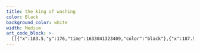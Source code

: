 ```yaml
---
title: the king of washing
color: Black
background_color: white
width: Medium
art_code_block: >-
  [[{"x":183.5,"y":176,"time":1633041323409,"color":"black"},{"x":187.5,"y":180,"time":1633041323965,"color":"black"},{"x":184.5,"y":176,"time":1633041324879,"color":"black"},{"x":183.5,"y":176,"time":1633041323409,"color":"black"}],[{"x":187.5,"y":179,"time":1633041326885,"color":"black"},{"x":183.5,"y":182,"time":1633041327722,"color":"black"},{"x":187.5,"y":179,"time":1633041326885,"color":"black"}],[{"x":217.5,"y":176,"time":1633041330867,"color":"black"},{"x":220.5,"y":180,"time":1633041331574,"color":"black"},{"x":225.5,"y":180,"time":1633041332090,"color":"black"},{"x":221.5,"y":177,"time":1633041332846,"color":"black"},{"x":220.5,"y":180,"time":1633041331574,"color":"black"}],[{"x":184.5,"y":178,"time":1633041336807,"color":"black"},{"x":189.5,"y":180,"time":1633041337458,"color":"black"},{"x":192.5,"y":176,"time":1633041338193,"color":"black"},{"x":184.5,"y":178,"time":1633041336807,"color":"black"},{"x":192.5,"y":175,"time":1633041339283,"color":"black"}],[{"x":205.5,"y":190,"time":1633041341161,"color":"black"},{"x":200.5,"y":193,"time":1633041342049,"color":"black"},{"x":195.5,"y":195,"time":1633041342240,"color":"black"},{"x":189.5,"y":197,"time":1633041342376,"color":"black"},{"x":185.5,"y":200,"time":1633041342581,"color":"black"},{"x":182.5,"y":204,"time":1633041342975,"color":"black"},{"x":181.5,"y":209,"time":1633041343309,"color":"black"},{"x":186.5,"y":211,"time":1633041343763,"color":"black"},{"x":191.5,"y":212,"time":1633041344159,"color":"black"},{"x":196.5,"y":210,"time":1633041344511,"color":"black"},{"x":186.5,"y":211,"time":1633041343763,"color":"black"}],[{"x":185.5,"y":208,"time":1633041345596,"color":"black"},{"x":182.5,"y":213,"time":1633041346028,"color":"black"},{"x":179.5,"y":218,"time":1633041346094,"color":"black"},{"x":183.5,"y":215,"time":1633041346559,"color":"black"},{"x":182.5,"y":213,"time":1633041346028,"color":"black"}],[{"x":192.5,"y":215,"time":1633041352286,"color":"black"},{"x":196.5,"y":212,"time":1633041352752,"color":"black"},{"x":200.5,"y":209,"time":1633041352918,"color":"black"},{"x":204.5,"y":206,"time":1633041353162,"color":"black"},{"x":196.5,"y":212,"time":1633041352752,"color":"black"}],[{"x":194.5,"y":160,"time":1633041354841,"color":"black"},{"x":198.5,"y":157,"time":1633041355304,"color":"black"},{"x":203.5,"y":156,"time":1633041355494,"color":"black"},{"x":208.5,"y":156,"time":1633041355834,"color":"black"},{"x":213.5,"y":156,"time":1633041355951,"color":"black"},{"x":218.5,"y":158,"time":1633041356240,"color":"black"},{"x":222.5,"y":162,"time":1633041356460,"color":"black"},{"x":225.5,"y":166,"time":1633041356718,"color":"black"},{"x":218.5,"y":158,"time":1633041356240,"color":"black"}],[{"x":196.5,"y":159,"time":1633041358024,"color":"black"},{"x":195.5,"y":154,"time":1633041358387,"color":"black"},{"x":193.5,"y":149,"time":1633041358620,"color":"black"},{"x":190.5,"y":145,"time":1633041358899,"color":"black"},{"x":186.5,"y":148,"time":1633041359321,"color":"black"},{"x":182.5,"y":152,"time":1633041359455,"color":"black"},{"x":178.5,"y":155,"time":1633041359571,"color":"black"},{"x":175.5,"y":159,"time":1633041359671,"color":"black"},{"x":172.5,"y":163,"time":1633041359805,"color":"black"},{"x":170.5,"y":168,"time":1633041360092,"color":"black"},{"x":175.5,"y":159,"time":1633041359671,"color":"black"}],[{"x":225.5,"y":161,"time":1633041361410,"color":"black"},{"x":229.5,"y":158,"time":1633041361730,"color":"black"},{"x":232.5,"y":154,"time":1633041361778,"color":"black"},{"x":237.5,"y":151,"time":1633041361909,"color":"black"},{"x":239.5,"y":156,"time":1633041362607,"color":"black"},{"x":239.5,"y":161,"time":1633041362709,"color":"black"},{"x":239.5,"y":166,"time":1633041362853,"color":"black"},{"x":240.5,"y":171,"time":1633041362988,"color":"black"},{"x":241.5,"y":176,"time":1633041363450,"color":"black"},{"x":241.5,"y":181,"time":1633041363539,"color":"black"},{"x":240.5,"y":171,"time":1633041362988,"color":"black"}],[{"x":171.5,"y":166,"time":1633041365483,"color":"black"},{"x":166.5,"y":167,"time":1633041365812,"color":"black"},{"x":161.5,"y":170,"time":1633041365889,"color":"black"},{"x":157.5,"y":173,"time":1633041365938,"color":"black"},{"x":153.5,"y":176,"time":1633041366021,"color":"black"},{"x":151.5,"y":181,"time":1633041366123,"color":"black"},{"x":150.5,"y":186,"time":1633041366256,"color":"black"},{"x":151.5,"y":191,"time":1633041366358,"color":"black"},{"x":154.5,"y":196,"time":1633041366442,"color":"black"},{"x":157.5,"y":200,"time":1633041366512,"color":"black"},{"x":160.5,"y":204,"time":1633041366589,"color":"black"},{"x":164.5,"y":208,"time":1633041366708,"color":"black"},{"x":167.5,"y":212,"time":1633041366826,"color":"black"},{"x":170.5,"y":216,"time":1633041366892,"color":"black"},{"x":173.5,"y":220,"time":1633041366943,"color":"black"},{"x":178.5,"y":224,"time":1633041367007,"color":"black"},{"x":183.5,"y":228,"time":1633041367073,"color":"black"},{"x":189.5,"y":231,"time":1633041367160,"color":"black"},{"x":196.5,"y":233,"time":1633041367208,"color":"black"},{"x":203.5,"y":235,"time":1633041367259,"color":"black"},{"x":208.5,"y":236,"time":1633041367292,"color":"black"},{"x":215.5,"y":236,"time":1633041367342,"color":"black"},{"x":220.5,"y":236,"time":1633041367393,"color":"black"},{"x":226.5,"y":235,"time":1633041367452,"color":"black"},{"x":231.5,"y":234,"time":1633041367492,"color":"black"},{"x":236.5,"y":231,"time":1633041367547,"color":"black"},{"x":241.5,"y":228,"time":1633041367625,"color":"black"},{"x":244.5,"y":224,"time":1633041367694,"color":"black"},{"x":247.5,"y":220,"time":1633041367770,"color":"black"},{"x":249.5,"y":215,"time":1633041367841,"color":"black"},{"x":251.5,"y":209,"time":1633041367941,"color":"black"},{"x":253.5,"y":202,"time":1633041368026,"color":"black"},{"x":254.5,"y":197,"time":1633041368111,"color":"black"},{"x":254.5,"y":192,"time":1633041368176,"color":"black"},{"x":251.5,"y":187,"time":1633041368260,"color":"black"},{"x":248.5,"y":183,"time":1633041368361,"color":"black"},{"x":254.5,"y":192,"time":1633041368176,"color":"black"}],[{"x":183.5,"y":230,"time":1633041370298,"color":"black"},{"x":179.5,"y":234,"time":1633041370697,"color":"black"},{"x":176.5,"y":238,"time":1633041370763,"color":"black"},{"x":172.5,"y":244,"time":1633041370837,"color":"black"},{"x":168.5,"y":248,"time":1633041370878,"color":"black"},{"x":165.5,"y":253,"time":1633041370911,"color":"black"},{"x":161.5,"y":260,"time":1633041370945,"color":"black"},{"x":158.5,"y":265,"time":1633041370979,"color":"black"},{"x":155.5,"y":270,"time":1633041371013,"color":"black"},{"x":153.5,"y":275,"time":1633041371060,"color":"black"},{"x":150.5,"y":281,"time":1633041371109,"color":"black"},{"x":148.5,"y":286,"time":1633041371160,"color":"black"},{"x":148.5,"y":291,"time":1633041371227,"color":"black"},{"x":147.5,"y":296,"time":1633041371279,"color":"black"},{"x":146.5,"y":301,"time":1633041371330,"color":"black"},{"x":146.5,"y":306,"time":1633041371417,"color":"black"},{"x":146.5,"y":311,"time":1633041371530,"color":"black"},{"x":146.5,"y":316,"time":1633041371564,"color":"black"},{"x":147.5,"y":321,"time":1633041371616,"color":"black"},{"x":149.5,"y":328,"time":1633041371680,"color":"black"},{"x":152.5,"y":332,"time":1633041371747,"color":"black"},{"x":155.5,"y":337,"time":1633041371959,"color":"black"},{"x":149.5,"y":328,"time":1633041371680,"color":"black"}],[{"x":254.5,"y":218,"time":1633041373381,"color":"black"},{"x":258.5,"y":223,"time":1633041373765,"color":"black"},{"x":262.5,"y":227,"time":1633041373833,"color":"black"},{"x":265.5,"y":231,"time":1633041373897,"color":"black"},{"x":268.5,"y":235,"time":1633041373963,"color":"black"},{"x":271.5,"y":240,"time":1633041374012,"color":"black"},{"x":274.5,"y":245,"time":1633041374066,"color":"black"},{"x":278.5,"y":254,"time":1633041374114,"color":"black"},{"x":281.5,"y":260,"time":1633041374172,"color":"black"},{"x":283.5,"y":266,"time":1633041374228,"color":"black"},{"x":285.5,"y":272,"time":1633041374295,"color":"black"},{"x":287.5,"y":277,"time":1633041374332,"color":"black"},{"x":288.5,"y":282,"time":1633041374396,"color":"black"},{"x":289.5,"y":287,"time":1633041374468,"color":"black"},{"x":290.5,"y":292,"time":1633041374633,"color":"black"},{"x":291.5,"y":298,"time":1633041374698,"color":"black"},{"x":291.5,"y":303,"time":1633041374834,"color":"black"},{"x":290.5,"y":292,"time":1633041374633,"color":"black"}],[{"x":291.5,"y":306,"time":1633041376542,"color":"black"},{"x":296.5,"y":305,"time":1633041376927,"color":"black"},{"x":302.5,"y":303,"time":1633041376968,"color":"black"},{"x":307.5,"y":301,"time":1633041377051,"color":"black"},{"x":311.5,"y":298,"time":1633041377136,"color":"black"},{"x":315.5,"y":295,"time":1633041377203,"color":"black"},{"x":319.5,"y":292,"time":1633041377287,"color":"black"},{"x":322.5,"y":288,"time":1633041377350,"color":"black"},{"x":325.5,"y":284,"time":1633041377399,"color":"black"},{"x":329.5,"y":281,"time":1633041377467,"color":"black"},{"x":332.5,"y":276,"time":1633041377551,"color":"black"},{"x":334.5,"y":271,"time":1633041377638,"color":"black"},{"x":337.5,"y":267,"time":1633041377748,"color":"black"},{"x":339.5,"y":262,"time":1633041377889,"color":"black"},{"x":334.5,"y":271,"time":1633041377638,"color":"black"}],[{"x":340.5,"y":264,"time":1633041379038,"color":"black"},{"x":346.5,"y":264,"time":1633041379364,"color":"black"},{"x":353.5,"y":266,"time":1633041379406,"color":"black"},{"x":357.5,"y":269,"time":1633041379680,"color":"black"},{"x":353.5,"y":272,"time":1633041379961,"color":"black"},{"x":353.5,"y":277,"time":1633041380149,"color":"black"},{"x":350.5,"y":281,"time":1633041380302,"color":"black"},{"x":346.5,"y":284,"time":1633041380355,"color":"black"},{"x":346.5,"y":289,"time":1633041380574,"color":"black"},{"x":352.5,"y":293,"time":1633041380647,"color":"black"},{"x":349.5,"y":298,"time":1633041380919,"color":"black"},{"x":343.5,"y":301,"time":1633041380986,"color":"black"},{"x":342.5,"y":306,"time":1633041381105,"color":"black"},{"x":344.5,"y":311,"time":1633041381207,"color":"black"},{"x":344.5,"y":317,"time":1633041381372,"color":"black"},{"x":345.5,"y":322,"time":1633041381452,"color":"black"},{"x":341.5,"y":325,"time":1633041381605,"color":"black"},{"x":337.5,"y":328,"time":1633041381790,"color":"black"},{"x":331.5,"y":329,"time":1633041381894,"color":"black"},{"x":323.5,"y":329,"time":1633041381971,"color":"black"},{"x":318.5,"y":329,"time":1633041382021,"color":"black"},{"x":312.5,"y":329,"time":1633041382110,"color":"black"},{"x":307.5,"y":329,"time":1633041382220,"color":"black"},{"x":302.5,"y":329,"time":1633041382309,"color":"black"},{"x":297.5,"y":332,"time":1633041382426,"color":"black"},{"x":293.5,"y":335,"time":1633041382684,"color":"black"},{"x":288.5,"y":337,"time":1633041382889,"color":"black"},{"x":297.5,"y":332,"time":1633041382426,"color":"black"}],[{"x":138.5,"y":343,"time":1633041384585,"color":"black"},{"x":143.5,"y":341,"time":1633041384860,"color":"black"},{"x":153.5,"y":336,"time":1633041384907,"color":"black"},{"x":160.5,"y":333,"time":1633041384937,"color":"black"},{"x":166.5,"y":331,"time":1633041384976,"color":"black"},{"x":171.5,"y":329,"time":1633041385017,"color":"black"},{"x":178.5,"y":327,"time":1633041385052,"color":"black"},{"x":184.5,"y":326,"time":1633041385085,"color":"black"},{"x":189.5,"y":325,"time":1633041385119,"color":"black"},{"x":195.5,"y":324,"time":1633041385151,"color":"black"},{"x":202.5,"y":324,"time":1633041385185,"color":"black"},{"x":209.5,"y":323,"time":1633041385219,"color":"black"},{"x":215.5,"y":323,"time":1633041385253,"color":"black"},{"x":224.5,"y":324,"time":1633041385290,"color":"black"},{"x":232.5,"y":325,"time":1633041385333,"color":"black"},{"x":242.5,"y":328,"time":1633041385375,"color":"black"},{"x":249.5,"y":330,"time":1633041385436,"color":"black"},{"x":256.5,"y":333,"time":1633041385475,"color":"black"},{"x":263.5,"y":335,"time":1633041385521,"color":"black"},{"x":268.5,"y":338,"time":1633041385575,"color":"black"},{"x":277.5,"y":343,"time":1633041385627,"color":"black"},{"x":281.5,"y":347,"time":1633041385655,"color":"black"},{"x":286.5,"y":350,"time":1633041385689,"color":"black"},{"x":290.5,"y":353,"time":1633041385723,"color":"black"},{"x":294.5,"y":356,"time":1633041385756,"color":"black"},{"x":299.5,"y":359,"time":1633041385793,"color":"black"},{"x":304.5,"y":362,"time":1633041385851,"color":"black"},{"x":312.5,"y":366,"time":1633041385890,"color":"black"},{"x":320.5,"y":370,"time":1633041385953,"color":"black"},{"x":327.5,"y":374,"time":1633041385991,"color":"black"},{"x":332.5,"y":376,"time":1633041386053,"color":"black"},{"x":337.5,"y":378,"time":1633041386128,"color":"black"},{"x":343.5,"y":380,"time":1633041386196,"color":"black"},{"x":332.5,"y":376,"time":1633041386053,"color":"black"}],[{"x":268.5,"y":375,"time":1633041389547,"color":"black"},{"x":274.5,"y":377,"time":1633041389810,"color":"black"},{"x":281.5,"y":381,"time":1633041389865,"color":"black"},{"x":288.5,"y":382,"time":1633041389959,"color":"black"},{"x":293.5,"y":380,"time":1633041390008,"color":"black"},{"x":297.5,"y":377,"time":1633041390067,"color":"black"},{"x":302.5,"y":373,"time":1633041390110,"color":"black"},{"x":307.5,"y":370,"time":1633041390173,"color":"black"},{"x":313.5,"y":368,"time":1633041390213,"color":"black"},{"x":319.5,"y":365,"time":1633041390295,"color":"black"},{"x":324.5,"y":364,"time":1633041390365,"color":"black"},{"x":329.5,"y":364,"time":1633041390459,"color":"black"},{"x":337.5,"y":368,"time":1633041390501,"color":"black"},{"x":342.5,"y":371,"time":1633041390559,"color":"black"},{"x":346.5,"y":374,"time":1633041390600,"color":"black"},{"x":351.5,"y":376,"time":1633041390644,"color":"black"},{"x":358.5,"y":380,"time":1633041390702,"color":"black"},{"x":363.5,"y":381,"time":1633041390773,"color":"black"},{"x":368.5,"y":382,"time":1633041390827,"color":"black"},{"x":373.5,"y":381,"time":1633041390866,"color":"black"},{"x":379.5,"y":380,"time":1633041390934,"color":"black"},{"x":385.5,"y":379,"time":1633041390995,"color":"black"},{"x":390.5,"y":379,"time":1633041391084,"color":"black"},{"x":392.5,"y":385,"time":1633041391338,"color":"black"},{"x":393.5,"y":393,"time":1633041391396,"color":"black"},{"x":393.5,"y":398,"time":1633041391448,"color":"black"},{"x":391.5,"y":403,"time":1633041391527,"color":"black"},{"x":386.5,"y":405,"time":1633041391601,"color":"black"},{"x":380.5,"y":408,"time":1633041391651,"color":"black"},{"x":375.5,"y":410,"time":1633041391711,"color":"black"},{"x":370.5,"y":412,"time":1633041391751,"color":"black"},{"x":363.5,"y":413,"time":1633041391816,"color":"black"},{"x":358.5,"y":415,"time":1633041391860,"color":"black"},{"x":352.5,"y":415,"time":1633041391903,"color":"black"},{"x":346.5,"y":416,"time":1633041391975,"color":"black"},{"x":341.5,"y":416,"time":1633041392017,"color":"black"},{"x":336.5,"y":417,"time":1633041392064,"color":"black"},{"x":329.5,"y":419,"time":1633041392117,"color":"black"},{"x":323.5,"y":420,"time":1633041392153,"color":"black"},{"x":315.5,"y":421,"time":1633041392193,"color":"black"},{"x":309.5,"y":423,"time":1633041392230,"color":"black"},{"x":304.5,"y":425,"time":1633041392314,"color":"black"},{"x":315.5,"y":421,"time":1633041392193,"color":"black"}],[{"x":271.5,"y":379,"time":1633041395298,"color":"black"},{"x":270.5,"y":385,"time":1633041395609,"color":"black"},{"x":268.5,"y":390,"time":1633041395627,"color":"black"},{"x":266.5,"y":398,"time":1633041395652,"color":"black"},{"x":264.5,"y":405,"time":1633041395684,"color":"black"},{"x":263.5,"y":412,"time":1633041395724,"color":"black"},{"x":263.5,"y":417,"time":1633041395778,"color":"black"},{"x":264.5,"y":422,"time":1633041395872,"color":"black"},{"x":268.5,"y":426,"time":1633041396001,"color":"black"},{"x":273.5,"y":428,"time":1633041396055,"color":"black"},{"x":278.5,"y":428,"time":1633041396081,"color":"black"},{"x":283.5,"y":429,"time":1633041396117,"color":"black"},{"x":289.5,"y":429,"time":1633041396164,"color":"black"},{"x":294.5,"y":429,"time":1633041396196,"color":"black"},{"x":300.5,"y":429,"time":1633041396262,"color":"black"},{"x":306.5,"y":429,"time":1633041396317,"color":"black"},{"x":311.5,"y":429,"time":1633041396390,"color":"black"},{"x":300.5,"y":429,"time":1633041396262,"color":"black"},{"x":316.5,"y":427,"time":1633041396491,"color":"black"}],[{"x":254.5,"y":407,"time":1633041397265,"color":"black"},{"x":248.5,"y":405,"time":1633041397540,"color":"black"},{"x":236.5,"y":398,"time":1633041397592,"color":"black"},{"x":232.5,"y":395,"time":1633041397646,"color":"black"},{"x":228.5,"y":391,"time":1633041397692,"color":"black"},{"x":225.5,"y":387,"time":1633041397748,"color":"black"},{"x":221.5,"y":381,"time":1633041397790,"color":"black"},{"x":218.5,"y":377,"time":1633041397818,"color":"black"},{"x":215.5,"y":373,"time":1633041397864,"color":"black"},{"x":211.5,"y":367,"time":1633041397936,"color":"black"},{"x":208.5,"y":362,"time":1633041398025,"color":"black"},{"x":206.5,"y":357,"time":1633041398104,"color":"black"},{"x":202.5,"y":354,"time":1633041398331,"color":"black"},{"x":197.5,"y":351,"time":1633041398388,"color":"black"},{"x":193.5,"y":348,"time":1633041398439,"color":"black"},{"x":190.5,"y":344,"time":1633041398518,"color":"black"},{"x":187.5,"y":340,"time":1633041398622,"color":"black"},{"x":186.5,"y":335,"time":1633041398814,"color":"black"},{"x":181.5,"y":332,"time":1633041398998,"color":"black"},{"x":176.5,"y":332,"time":1633041399234,"color":"black"},{"x":172.5,"y":335,"time":1633041399465,"color":"black"},{"x":181.5,"y":332,"time":1633041398998,"color":"black"}],[{"x":141.5,"y":345,"time":1633041402023,"color":"black"},{"x":138.5,"y":350,"time":1633041402317,"color":"black"},{"x":134.5,"y":358,"time":1633041402355,"color":"black"},{"x":129.5,"y":366,"time":1633041402397,"color":"black"},{"x":126.5,"y":372,"time":1633041402447,"color":"black"},{"x":124.5,"y":379,"time":1633041402502,"color":"black"},{"x":130.5,"y":383,"time":1633041402662,"color":"black"},{"x":138.5,"y":383,"time":1633041402709,"color":"black"},{"x":142.5,"y":387,"time":1633041402872,"color":"black"},{"x":139.5,"y":405,"time":1633041402936,"color":"black"},{"x":139.5,"y":412,"time":1633041402970,"color":"black"},{"x":139.5,"y":417,"time":1633041403035,"color":"black"},{"x":145.5,"y":420,"time":1633041403110,"color":"black"},{"x":155.5,"y":421,"time":1633041403126,"color":"black"},{"x":174.5,"y":423,"time":1633041403165,"color":"black"},{"x":179.5,"y":423,"time":1633041403186,"color":"black"},{"x":183.5,"y":427,"time":1633041403339,"color":"black"},{"x":184.5,"y":438,"time":1633041403396,"color":"black"},{"x":187.5,"y":443,"time":1633041403471,"color":"black"},{"x":192.5,"y":444,"time":1633041403619,"color":"black"},{"x":198.5,"y":452,"time":1633041403666,"color":"black"},{"x":201.5,"y":456,"time":1633041403705,"color":"black"},{"x":205.5,"y":460,"time":1633041403766,"color":"black"},{"x":211.5,"y":462,"time":1633041403833,"color":"black"},{"x":219.5,"y":462,"time":1633041403883,"color":"black"},{"x":224.5,"y":462,"time":1633041403970,"color":"black"},{"x":229.5,"y":461,"time":1633041404089,"color":"black"},{"x":236.5,"y":458,"time":1633041404150,"color":"black"},{"x":240.5,"y":455,"time":1633041404190,"color":"black"},{"x":246.5,"y":449,"time":1633041404246,"color":"black"},{"x":250.5,"y":445,"time":1633041404288,"color":"black"},{"x":253.5,"y":441,"time":1633041404348,"color":"black"},{"x":255.5,"y":434,"time":1633041404421,"color":"black"},{"x":256.5,"y":427,"time":1633041404504,"color":"black"},{"x":256.5,"y":420,"time":1633041404567,"color":"black"},{"x":256.5,"y":415,"time":1633041404606,"color":"black"},{"x":254.5,"y":408,"time":1633041404664,"color":"black"},{"x":251.5,"y":404,"time":1633041404721,"color":"black"},{"x":256.5,"y":415,"time":1633041404606,"color":"black"}],[{"x":132.5,"y":382,"time":1633041406307,"color":"black"},{"x":129.5,"y":392,"time":1633041406572,"color":"black"},{"x":123.5,"y":409,"time":1633041406621,"color":"black"},{"x":119.5,"y":423,"time":1633041406656,"color":"black"},{"x":116.5,"y":429,"time":1633041406688,"color":"black"},{"x":114.5,"y":437,"time":1633041406722,"color":"black"},{"x":112.5,"y":446,"time":1633041406755,"color":"black"},{"x":110.5,"y":455,"time":1633041406793,"color":"black"},{"x":109.5,"y":461,"time":1633041406837,"color":"black"},{"x":109.5,"y":466,"time":1633041406869,"color":"black"},{"x":108.5,"y":471,"time":1633041406890,"color":"black"},{"x":107.5,"y":481,"time":1633041406940,"color":"black"},{"x":107.5,"y":486,"time":1633041406975,"color":"black"},{"x":107.5,"y":491,"time":1633041407008,"color":"black"},{"x":107.5,"y":496,"time":1633041407093,"color":"black"},{"x":107.5,"y":486,"time":1633041406975,"color":"black"}],[{"x":366.5,"y":412,"time":1633041408605,"color":"black"},{"x":369.5,"y":418,"time":1633041408859,"color":"black"},{"x":377.5,"y":430,"time":1633041408896,"color":"black"},{"x":381.5,"y":437,"time":1633041408925,"color":"black"},{"x":385.5,"y":444,"time":1633041408959,"color":"black"},{"x":388.5,"y":451,"time":1633041408996,"color":"black"},{"x":389.5,"y":456,"time":1633041409026,"color":"black"},{"x":392.5,"y":466,"time":1633041409066,"color":"black"},{"x":394.5,"y":473,"time":1633041409093,"color":"black"},{"x":396.5,"y":486,"time":1633041409132,"color":"black"},{"x":398.5,"y":491,"time":1633041409158,"color":"black"},{"x":399.5,"y":500,"time":1633041409195,"color":"black"},{"x":396.5,"y":486,"time":1633041409132,"color":"black"}],[{"x":193.5,"y":176,"time":1633041413960,"color":"black"},{"x":190.5,"y":172,"time":1633041415067,"color":"black"},{"x":185.5,"y":173,"time":1633041415624,"color":"black"},{"x":193.5,"y":176,"time":1633041413960,"color":"black"}],[{"x":218.5,"y":175,"time":1633041419293,"color":"black"},{"x":223.5,"y":173,"time":1633041419990,"color":"black"},{"x":227.5,"y":176,"time":1633041420673,"color":"black"},{"x":218.5,"y":175,"time":1633041419293,"color":"black"}],[{"x":222.5,"y":178,"time":1633041423025,"color":"black"},{"x":219.5,"y":174,"time":1633041423988,"color":"black"},{"x":222.5,"y":178,"time":1633041423025,"color":"black"}],[{"x":186.5,"y":202,"time":1633041427967,"color":"black"},{"x":189.5,"y":207,"time":1633041428448,"color":"black"},{"x":190.5,"y":212,"time":1633041428635,"color":"black"},{"x":185.5,"y":210,"time":1633041429839,"color":"black"},{"x":188.5,"y":206,"time":1633041430070,"color":"black"},{"x":190.5,"y":212,"time":1633041428635,"color":"black"}],[{"x":187.5,"y":214,"time":1633041432567,"color":"black"},{"x":190.5,"y":218,"time":1633041433336,"color":"black"},{"x":187.5,"y":214,"time":1633041432567,"color":"black"}],[{"x":191.5,"y":174,"time":1633041434771,"color":"black"},{"x":186.5,"y":172,"time":1633041435404,"color":"black"},{"x":183.5,"y":176,"time":1633041435907,"color":"black"},{"x":186.5,"y":180,"time":1633041436452,"color":"black"},{"x":189.5,"y":176,"time":1633041437063,"color":"black"},{"x":183.5,"y":176,"time":1633041435907,"color":"black"}],[{"x":222.5,"y":175,"time":1633041438545,"color":"black"},{"x":226.5,"y":178,"time":1633041439263,"color":"black"},{"x":228.5,"y":183,"time":1633041439477,"color":"black"},{"x":224.5,"y":179,"time":1633041440298,"color":"black"},{"x":220.5,"y":176,"time":1633041440515,"color":"black"},{"x":228.5,"y":183,"time":1633041439477,"color":"black"}],[{"x":191.5,"y":177,"time":1633041441432,"color":"black"},{"x":186.5,"y":175,"time":1633041441866,"color":"black"},{"x":191.5,"y":177,"time":1633041441432,"color":"black"}],[{"x":255.5,"y":427,"time":1633041446853,"color":"black"},{"x":262.5,"y":429,"time":1633041447080,"color":"black"},{"x":267.5,"y":431,"time":1633041447104,"color":"black"},{"x":275.5,"y":436,"time":1633041447141,"color":"black"},{"x":280.5,"y":441,"time":1633041447173,"color":"black"},{"x":286.5,"y":448,"time":1633041447208,"color":"black"},{"x":294.5,"y":456,"time":1633041447240,"color":"black"},{"x":302.5,"y":465,"time":1633041447273,"color":"black"},{"x":308.5,"y":472,"time":1633041447308,"color":"black"},{"x":312.5,"y":477,"time":1633041447344,"color":"black"},{"x":315.5,"y":482,"time":1633041447435,"color":"black"},{"x":318.5,"y":488,"time":1633041447492,"color":"black"},{"x":322.5,"y":498,"time":1633041447546,"color":"black"},{"x":315.5,"y":482,"time":1633041447435,"color":"black"}]]
---
```


